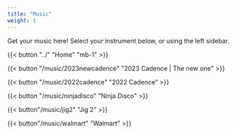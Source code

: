 ```yaml
---
title: "Music"
weight: 1
---
```


Get your music here! Select your instrument below, or using the left sidebar.


{{< button "../" "Home" "mb-1" >}}

{{< button "/music/2023newcadence" "2023 Cadence | The new one" >}}

{{< button "/music/2022cadence" "2022 Cadence" >}}

{{< button "/music/ninjadisco" "Ninja Disco" >}}

{{< button"/music/jig2" "Jig 2" >}}

{{< button"/music/walmart" "Walmart" >}}